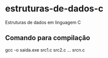 # estruturas-de-dados-c
Estruturas de dados em linguagem C

## Comando para compilação
gcc -o saida.exe src1.c src2.c ... srcn.c